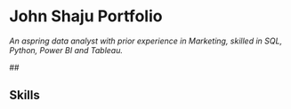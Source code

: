 # <h1> John Shaju Portfolio
  *An aspring data analyst with prior experience in Marketing, skilled in SQL, Python, Power BI and Tableau.*
 
 ##<h2> Skills
 



